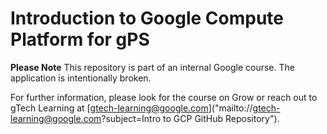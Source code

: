 # Introduction to Google Compute Platform for gPS

**Please Note** This repository is part of an internal Google course. The 
application is intentionally broken.

For further information, please look for the course on Grow or reach out to
gTech Learning at [gtech-learning@google.com]("mailto://gtech-learning@google.com?subject=Intro to GCP GitHub Repository").